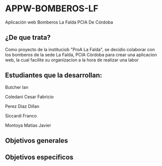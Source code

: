 # APPW-BOMBEROS-LF

 Aplicación web Bomberos La Falda PCIA De Córdoba 

## ¿De que trata?

 Como proyecto de la instituciob "ProA La Falda", se decidio colaborar con los bomberos de la sede La Falda, PCIA Còrdoba para crear una aplicacion web, la cual facilite su organizacion a la hora de realizar una labor

## Estudiantes que la desarrollan:
  
  Butcher Ian
  
  Coledani Cesar Fabricio
  
  Perez Diaz Dillan
  
  Siccardi Franco
  
  Montoya Matias Javier

## Objetivos generales

## Objetivos especificos
